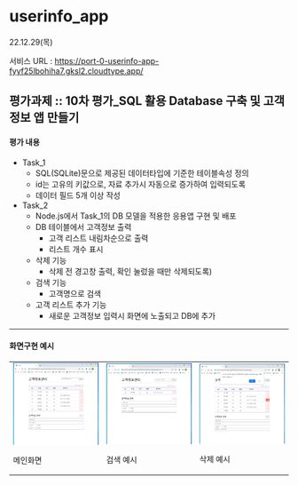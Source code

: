# userinfo_app
22.12.29(목)

서비스 URL : https://port-0-userinfo-app-fyyf25lbohiha7.gksl2.cloudtype.app/

## 평가과제 :: 10차 평가_SQL 활용 Database 구축 및 고객정보 앱 만들기

#### 평가 내용
- Task_1
  - SQL(SQLite)문으로 제공된 데이터타입에 기준한 테이블속성 정의
  - id는 고유의 키값으로, 자료 추가시 자동으로 증가하여 입력되도록
  - 데이터 필드 5개 이상 작성
- Task_2
  - Node.js에서 Task_1의 DB 모델을 적용한 응용앱 구현 및 배포
  - DB 테이블에서 고객정보 출력
    - 고객 리스트 내림차순으로 출력
    - 리스트 개수 표시
  - 삭제 기능
    - 삭제 전 경고창 출력, 확인 눌렀을 때만 삭제되도록)
  - 검색 기능 
    - 고객명으로 검색
  - 고객 리스트 추가 기능
    - 새로운 고객정보 입력시 화면에 노출되고 DB에 추가

---
#### 화면구현 예시

<table>
<tr>
<td><img src="https://github.com/chunjaeilu/userinfo_app/blob/master/public/images/app_01_main.png?raw=true" width="250"><p>메인화면</p></td>
<td><img src="https://github.com/chunjaeilu/userinfo_app/blob/master/public/images/app_02_search.png?raw=true" width="250"><p>검색 예시</p></td>
<td><img src="https://github.com/chunjaeilu/userinfo_app/blob/master/public/images/app_03_del.png?raw=true" width="250"><p>삭제 예시</p></td>
</tr>
</table>




